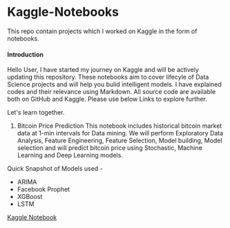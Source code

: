 # Kaggle-Notebooks
This repo contain projects which I worked on Kaggle in the form of notebooks. 

#### Introduction
Hello User, I have started my journey on Kaggle and will be actively updating this repository. These notebooks aim to cover lifecyle of Data Science projects and will help you  bulid intelligent models. I have explained codes and their relevance using Markdown. All source code are available both on GitHub and Kaggle. Please use below Links to explore further.

Let's learn together.

1. Bitcoin Price Prediction
This notebook includes historical bitcoin market data at 1-min intervals for Data mining. We will perform Exploratory Data Analysis, Feature Engineering, Feature Selection, Model building, Model selection and will predict bitcoin price using Stochastic, Machine Learning and Deep Learning models.

Quick Snapshot of Models used -
- ARIMA
- Facebook Prophet
- XGBoost
- LSTM

[Kaggle Notebook](https://www.kaggle.com/akashmathur2212/bitcoin-price-prediction-arima-xgboost-lstm-fbprop)
